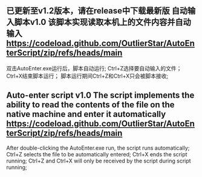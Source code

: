 已更新至v1.2版本，请在release中下载最新版
自动输入脚本v1.0
该脚本实现读取本机上的文件内容并自动输入
https://codeload.github.com/OutlierStar/AutoEnterScript/zip/refs/heads/main
------------------------------------------------------------------------------------------
双击AutoEnter.exe运行后，脚本自动运行;
Ctrl+Z选择要自动输入的文件；Ctrl+X结束脚本运行；
脚本运行期间Ctrl+Z和Ctrl+X只会被脚本接收;


Auto-enter script v1.0
The script implements the ability to read the contents of the file on the native machine and enter it automatically
https://codeload.github.com/OutlierStar/AutoEnterScript/zip/refs/heads/main
------------------------------------------------------------------------------------------
After double-clicking the AutoEnter.exe run, the script runs automatically;
Ctrl+Z selects the file to be automatically entered; Ctrl+X ends the script running;
Ctrl+Z and Ctrl+X will only be received by the script during script running;

